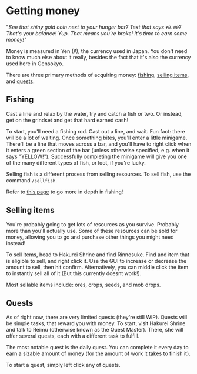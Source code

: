 # Getting money

"_See that shiny gold coin next to your hunger bar? Text that says `¥0.00`? That's your balance! Yup. That means you're broke! It's time to earn some money!"_

Money is measured in Yen (¥), the currency used in Japan. You don't need to know much else about it really, besides the fact that it's also the currency used here in Gensokyo.

There are three primary methods of acquiring money: [fishing](money.md#fishing), [selling items](money.md#selling-items), and [quests](money.md#quests).



## Fishing

Cast a line and relax by the water, try and catch a fish or two. Or instead, get on the grindset and get that hard earned cash!

To start, you'll need a fishing rod. Cast out a line, and wait. Fun fact: there will be a lot of waiting. Once something bites, you'll enter a little minigame. There'll be a line that moves across a bar, and you'll have to right click when it enters a green section of the bar (unless otherwise specified, e.g. when it says "YELLOW!"). Successfully completing the minigame will give you one of the many different types of fish, or loot, if you're lucky.

Selling fish is a different process from selling resources. To sell fish, use the command `/sellfish`.

<p>Refer to <a href="/server-guide/fishing-resources">this page</a> to go more in depth in fishing!</p>

<!-- fishing demonstration clip, currently dont know how to make it work again so ill omit this
<figure><img src="../../.gitbook/assets/fishingdemo.gif" alt=""><figcaption><p>A fishing demo by yours truly! Look at that skill! The finesse!</p></figcaption></figure>
-->


## Selling items

You're probably going to get lots of resources as you survive. Probably more than you'll actually use. Some of these resources can be sold for money, allowing you to go and purchase other things you might need instead!

To sell items, head to Hakurei Shrine and find Rinnosuke. Find and item that is eligible to sell, and right click it. Use the GUI to increase or decrease the amount to sell, then hit confirm. Alternatively, you can middle click the item to instantly sell all of it (But this currently doesnt work!).

Most sellable items include: ores, crops, seeds, and mob drops.

<!-- This page seems to no longer exist but ill keep this anyways in case it comes back
_Check out_ [_The Caverns_](the-caverns-wip.md) _for more details on mining and ore!_
-->

<!-- image models dont work yet i need to import thiss
<figure><img src="../../.gitbook/assets/image (14).png" alt=""><figcaption><p>Selling 8 redstone dust for ¥8.</p></figcaption></figure>

<figure><img src="../../.gitbook/assets/image (11).png" alt=""><figcaption><p>Arrows can be sold for ¥5 each!</p></figcaption></figure>
-->

## Quests

As of right now, there are very limited quests (they're still WIP). Quests will be simple tasks, that reward you with money. To start, visit Hakurei Shrine and talk to Reimu (otherwise known as the Quest Master). There, she will offer several quests, each with a different task to fulfill.&#x20;

The most notable quest is the daily quest. You can complete it every day to earn a sizable amount of money (for the amount of work it takes to finish it).&#x20;

To start a quest, simply left click any of quests.

<!-- Aaaah more media that i dont know how to fix
<figure><img src="../../.gitbook/assets/daily_quest.png" alt=""><figcaption><p>The daily quest: do some chores! Chop some wood, stab some zombies. Get to it!</p></figcaption></figure>
-->